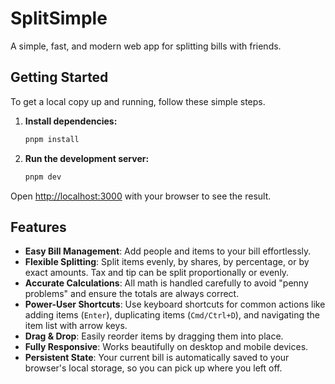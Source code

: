 # SplitSimple

A simple, fast, and modern web app for splitting bills with friends.

## Getting Started

To get a local copy up and running, follow these simple steps.

1.  **Install dependencies:**
    ```sh
    pnpm install
    ```
2.  **Run the development server:**
    ```sh
    pnpm dev
    ```

Open [http://localhost:3000](http://localhost:3000) with your browser to see the result.

## Features

*   **Easy Bill Management**: Add people and items to your bill effortlessly.
*   **Flexible Splitting**: Split items evenly, by shares, by percentage, or by exact amounts. Tax and tip can be split proportionally or evenly.
*   **Accurate Calculations**: All math is handled carefully to avoid "penny problems" and ensure the totals are always correct.
*   **Power-User Shortcuts**: Use keyboard shortcuts for common actions like adding items (`Enter`), duplicating items (`Cmd/Ctrl+D`), and navigating the item list with arrow keys.
*   **Drag & Drop**: Easily reorder items by dragging them into place.
*   **Fully Responsive**: Works beautifully on desktop and mobile devices.
*   **Persistent State**: Your current bill is automatically saved to your browser's local storage, so you can pick up where you left off.
